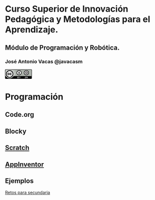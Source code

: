 # Curso Superior de Innovación Pedagógica y Metodologías para el Aprendizaje.

## Módulo de Programación y Robótica.

### José Antonio Vacas @javacasm

![CCbySA](./images/CCbySQ_88x31.png)


# Programación


## Code.org

## Blocky

## [Scratch](./Scratch.md)

## [AppInventor](https://github.com/javacasm/ProgramarParaEducar/blob/master/AppInventor.md)


## Ejemplos

[Retos para secundaria](http://www.aprendeprogramando.es/challenges)
